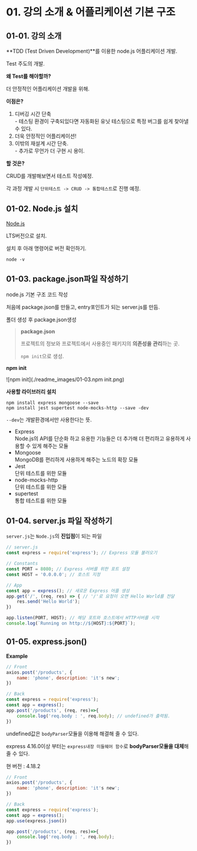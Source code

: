 # 01. 강의 소개 & 어플리케이션 기본 구조

## 01-01. 강의 소개

**TDD (Test Driven Development)**를 이용한 node.js 어플리케이션 개발.

Test 주도의 개발.



**왜 Test를 해야할까?**

더 안정적인 어플리케이션  개발을 위해.



**이점은?**

1. 디버깅 시간 단축<br/> - 테스팅 환경이 구축되있다면 자동화된 유닛 테스팅으로 특정 버그를 쉽게 찾아낼 수 있다.
2. 더욱 안정적인 어플리케이션!
3. 이밖의 재설계 시간 단축.<br/> - 추가로 무언가 더 구현 시 용이.



**할 것은?**

CRUD를 개발해보면서 테스트 작성예정.

각 과정 개발 시 `단위테스트 -> CRUD -> 통합테스트`로 진행 예정.



## 01-02. Node.js 설치

[Node.js](https://nodejs.org/ko/)

LTS버전으로 설치.

설치 후 아래 명령어로 버전 확인하기.

```shell
node -v
```



## 01-03. package.json파일 작성하기

node.js 기본 구조 코드 작성

처음에 package.json를 만들고, entry포인트가 되는 server.js를 만듬.

폴더 생성 후 package.json생성

> **package.json**
>
> 프로젝트의 정보와 프로젝트에서 사용중인 패키지의 **의존성을 관리**하는 곳.
>
> `npm init`으로 생성.

**npm init**

![npm init](./readme_images/01-03.npm init.png)

**사용할 라이브러리 설치**

```shell
npm install express mongoose --save
npm install jest supertest node-mocks-http --save -dev
```

`--dev`는 개발환경에서만 사용한다는 뜻.

* Express <br/>Node.js의 API를 단순화 하고 유용한 기능들은 더 추가해 더 편리하고 유용하게 사용할 수 있게 해주는 모듈
* Mongoose<br/>MongoDB를 편리하게 사용하게 해주는 노드의 확장 모듈
* Jest<br/>단위 테스트를 위한 모듈
* node-mocks-http<br/>단위 테스트를 위한 모듈
* supertest<br/>통합 테스트를 위한 모듈





## 01-04. server.js 파일 작성하기

`server.js`는 `Node.js`의 **진입점**이 되는 파일

```javascript
// server.js
const express = require('express'); // Express 모듈 불러오기

// Constants
const PORT = 8080; // Express 서버를 위한 포트 설정
const HOST = '0.0.0.0'; // 호스트 지정

// App
const app = express(); // 새로운 Express 어플 생성
app.get('/', (req, res) => { // '/'로 요청이 오면 Hello World를 전달
    res.send('Hello World');
})

app.listen(PORT, HOST); // 해당 포트와 호스트에서 HTTP서버를 시작
console.log(`Running on http://${HOST}:${PORT}`);

```





## 01-05. express.json()

**Example**

```javascript
// Front
axios.post('/products', {
    name: 'phone', description: 'it's new';
})

// Back
const express = require('express');
const app = express();
app.post('/products', (req, res)=>{
    console.log('req.body : ', req.body); // undefined가 출력됨.
})
```

undefined값은 `bodyParser`모듈을 이용해 해결해 줄 수 있다.

express 4.16.0이상 부터는 `express내장 미들웨어 함수`로 **bodyParser모듈을 대체**해 줄 수 있다.

현 버전 : 4.18.2

```javascript
// Front
axios.post('/products', {
    name: 'phone', description: 'it's new';
})

// Back
const express = require('express');
const app = express();
app.use(express.json())

app.post('/products', (req, res)=>{
    console.log('req.body : ', req.body); 
})
```

